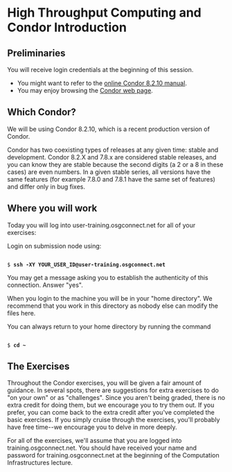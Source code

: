 # High Throughput Computing and Condor Introduction

## Preliminaries

You will receive login credentials at the beginning of this session. 

   * You might want to refer to the [online Condor 8.2.10 manual](http://research.cs.wisc.edu/htcondor/manual/v8.2/).<br>
   * You may enjoy browsing the [Condor web page](http://www.cs.wisc.edu/condor/).<br>

## Which Condor?
We will be using Condor 8.2.10, which is a recent production version of Condor.

Condor has two coexisting types of releases at any given time: stable and development. Condor 8.2.X and 7.8.x are considered stable releases, and you can know they are stable because the second digits (a 2 or a 8 in these cases) are  even numbers. In a given stable series, all versions have the same features (for example 7.8.0 and 7.8.1 have the same set of features) and differ only in bug fixes.

## Where you will work

Today you will log into user-training.osgconnect.net for all of your exercises:

Login on submission node using:

<pre><code>
$ <b>ssh -XY YOUR_USER_ID@user-training.osgconnect.net</b>
</code></pre>

You may get a message asking you to establish the authenticity of this connection. Answer "yes". 

When you login to the machine you will be in your "home directory".  We recommend that you work in this directory as nobody else can modify the files here.

You can always return to your home directory by running the command

<pre><code>
$ <b>cd ~</b>
</code></pre>

## The Exercises

Throughout the Condor exercises, you will be given a fair amount of guidance. In several spots, there are suggestions for extra exercises to do "on your own" or as "challenges". Since you aren't being graded, there is no extra credit for doing them, but we encourage you to try them out. If you prefer, you can come back to the extra credit after you've completed the basic exercises. If you simply cruise through the exercises, you'll probably have free time--we encourage you to delve in more deeply.

For all of the exercises, we'll assume that you are logged into training.osgconnect.net. You should have received your name and password for training.osgconnect.net at the beginning of the Computation Infrastructures lecture.
